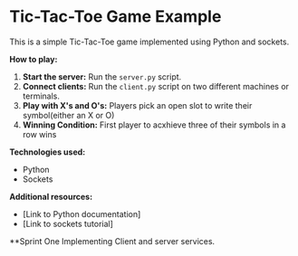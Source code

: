 # Tic-Tac-Toe Game Example

This is a simple Tic-Tac-Toe game implemented using Python and sockets.

**How to play:**
1. **Start the server:** Run the `server.py` script.
2. **Connect clients:** Run the `client.py` script on two different machines or terminals.
3. **Play with X's and O's:** Players pick an open slot to write their symbol(either an X or O)
4. **Winning Condition:** First player to acxhieve three of their symbols in a row wins

**Technologies used:**
* Python
* Sockets

**Additional resources:**
* [Link to Python documentation]
* [Link to sockets tutorial]


**Sprint One
Implementing Client and server services.
